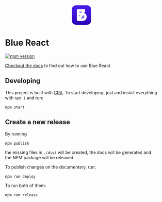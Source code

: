 <p align="center">
<img src="https://raw.githubusercontent.com/bruegmann/blue-react/master/public/logo192.png" alt="Blue Icon" width="64px" height="64px">
</p>

# Blue React

[![npm version](https://img.shields.io/npm/v/blue-react)](https://www.npmjs.com/package/blue-react)

[Checkout the docs](https://bruegmann.github.io/blue-react) to find out how to use Blue React.


## Developing

This project is built with [CRA](https://create-react-app.dev/). To start developing, just and install everything with `npm i` and run:
```
npm start
```

## Create a new release

By running
```
npm publish
```
the missing files in `./dist` will be created, the docs will be generated and the NPM package will be released.

To publish changes on the documentary, run:
```
npm run deploy
```

To run both of them:
```
npm run release
```
